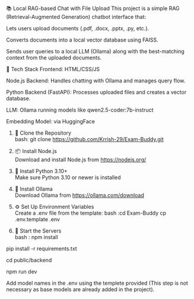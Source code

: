 📚 Local RAG-based Chat with File Upload
This project is a simple RAG (Retrieval-Augmented Generation) chatbot interface that:

Lets users upload documents (.pdf, .docx, .pptx, .py, etc.).

Converts documents into a local vector database using FAISS.

Sends user queries to a local LLM (Ollama) along with the best-matching context from the uploaded documents.

🔧 Tech Stack
Frontend: HTML/CSS/JS 

Node.js Backend: Handles chatting with Ollama and manages query flow.

Python Backend (FastAPI): Processes uploaded files and creates a vector database.

LLM: Ollama running models like qwen2.5-coder:7b-instruct

Embedding Model: via HuggingFace

1. 📁 Clone the Repository<br>
bash: git clone https://github.com/Krrish-29/Exam-Buddy.git

2. 📦 Install Node.js<br>
Download and install Node.js from https://nodejs.org/

3. 🐍 Install Python 3.10+<br>
Make sure Python 3.10 or newer is installed

4. 🧠 Install Ollama<br>
Download Ollama from https://ollama.com/download

5. ⚙️ Set Up Environment Variables<br>
Create a .env file from the template:
bash :cd Exam-Buddy
      cp .env.template .env

6. 🔄 Start the Servers<br>
bash : 
npm install 

pip install -r requirements.txt

cd public/backend

npm run dev

Add model names in the .env using the templete provided (This step is not necessary as base models are already added in the project).

